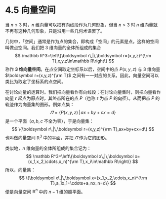 # 4.5 向量空间

当 $n\le3$ 时，$n$ 维向量可以把有向线段作为几何形象，但当 $n>3$ 时 $n$ 维向量就不再有这种几何形象，只是沿用一些几何术语罢了。

几何中，「空间」通常是作为点的集合，即构成「空间」的元素是点，这样的空间叫做点空间。我们把 3 维向量的全体所组成的集合
$$
\mathbb R^3=\left\{\boldsymbol r\,|\,\boldsymbol r=(x,y,z)^{\rm T},x,y,z\in\mathbb R\right\}
$$
称作 **3 维向量空间**。在点空间取定坐标系以后，空间中的点 $P(x,y,z)$ 与 3 维向量 $\boldsymbol r=(x,y,z)^{\rm T}$ 之间有一一对应的关系，因此，向量空间可以类比为取定了坐标系的点空间。

在讨论向量的运算时。我们把向量看作有向线段；在讨论向量集时，则把向量看作向量 $r$ 起点为原点时，其终点所在的点 $P$（也称 $\boldsymbol r$ 为点 $P$ 的向径）。从而把点 $P$ 的轨迹作为向量集的图形。例如点集：
$$
\varPi=\{P(x,y,z)\,|\,ax+by+cx=d\}
$$
是一个平面（$a,b,c$ 不全为零），于是向量集：
$$
\{\boldsymbol r\,|\,\boldsymbol r=(x,y,z)^{\rm T},ax+by+cx=d\}
$$
也叫做向量空间 $\mathbb R^3$ 中的平面，并把 $\varPi$ 作为它的图形。

类似地，$n$ 维向量的全体所组成的集合记为：
$$
\mathbb R^3=\left\{\boldsymbol x\,|\,\boldsymbol x=(x_1,x_2,\cdots,x_n)^{\rm T},x_i\in\mathbb R\right\}
$$
所以，向量集：
$$
\{\boldsymbol x\,|\,\boldsymbol x=(x_1,x_2,\cdots,x_n)^{\rm T},a_1x_1+\cdots+a_nx_n=d\}
$$
便是向量空间 $\mathbb R^n$ 中的 $n-1$ 维的超平面。